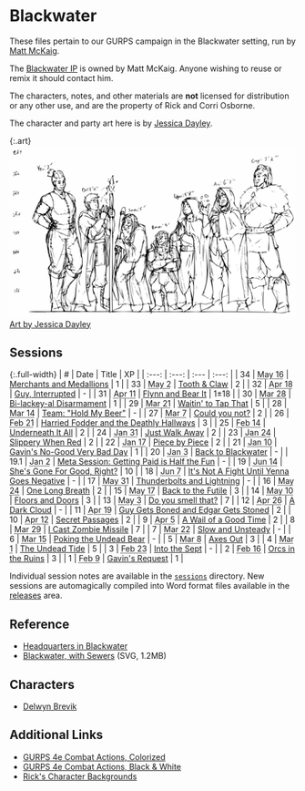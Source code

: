 # Blackwater

These files pertain to our GURPS campaign in the Blackwater setting, run by [Matt McKaig](https://github.com/mlmckaig).

The [Blackwater IP](https://rickosborne.github.io/blackwater/) is owned by Matt McKaig.
Anyone wishing to reuse or remix it should contact him.

The characters, notes, and other materials are **not** licensed for distribution or any other use, and are the property of Rick and Corri Osborne.

The character and party art here is by [Jessica Dayley](https://www.artstation.com/jdayley).

{:.art}
![Party Height Chart](sessions/art/OGPartyHeightChart.svg "Party Height Chart, by Jessica Dayley")
<label><a href="https://www.artstation.com/jdayley">Art by Jessica Dayley</a></label>

## Sessions

{:.full-width}
| # | Date | Title | XP |
| :---: | :---: | :--- | :---: |
| 34 | <abbr title="2021-05-16">May 16</abbr> | [Merchants and Medallions](sessions/2021-05-16-merchants-and-medallions.md) | 1 |
| 33 | <abbr title="2021-05-02">May 2</abbr> | [Tooth & Claw](sessions/2021-05-02-tooth-and-claw.md) | 2 |
| 32 | <abbr title="2021-04-18">Apr 18</abbr> | [Guy, Interrupted](sessions/2021-04-18-guy-interrupted.md) | - |
| 31 | <abbr title="2021-04-11">Apr 11</abbr> | [Flynn and Bear It](sessions/2021-04-11-flynn-and-bear-it.md) | 1±18 |
| 30 | <abbr title="2021-03-28">Mar 28</abbr> | [Bi-lackey-al Disarmament](sessions/2021-03-28-bi-lackey-al-disarmament.md) | 1 |
| 29 | <abbr title="2021-03-21">Mar 21</abbr> | [Waitin' to Tap That](sessions/2021-03-21-waitin-to-tap-that.md) | 5 |
| 28 | <abbr title="2021-03-14">Mar 14</abbr> | [Team: "Hold My Beer"](sessions/2021-03-14-team-hold-my-beer.md) | - |
| 27 | <abbr title="2021-03-07">Mar 7</abbr> | [Could you not?](sessions/2021-03-07-could-you-not.md) | 2 |
| 26 | <abbr title="2021-02-21">Feb 21</abbr> | [Harried Fodder and the Deathly Hallways](sessions/2021-02-21-harried-fodder-and-the-deathly-hallways.md) | 3 |
| 25 | <abbr title="2021-02-14">Feb 14</abbr> | [Underneath It All](sessions/2021-02-14-underneath-it-all.md) | 2 |
| 24 | <abbr title="2021-01-31">Jan 31</abbr> | [Just Walk Away](sessions/2021-01-31-just-walk-away.md) | 2 |
| 23 | <abbr title="2021-01-24">Jan 24</abbr> | [Slippery When Red](sessions/2021-01-24-slippery-when-red.md) | 2 |
| 22 | <abbr title="2021-01-17">Jan 17</abbr> | [Piece by Piece](sessions/2021-01-17-piece-by-piece.md) | 2 |
| 21 | <abbr title="2021-01-10">Jan 10</abbr> | [Gavin's No-Good Very Bad Day](sessions/2021-01-10-gavins-no-good-very-bad-day.md) | 1 |
| 20 | <abbr title="2021-01-03">Jan 3</abbr> | [Back to Blackwater](sessions/2021-01-03-back-to-blackwater.md) | - |
| 19.1 | <abbr title="2021-01-02">Jan 2</abbr> | [Meta Session: Getting Paid is Half the Fun](sessions/2021-01-02-Meta-Session-GM-Notes.md) | - |
| 19 | <abbr title="2020-06-14">Jun 14</abbr> | [She's Gone For Good, Right?](sessions/2020-06-14-shes-gone-for-good-right.md) | 10 |
| 18 | <abbr title="2020-06-07">Jun 7</abbr> | [It's Not A Fight Until Yenna Goes Negative](sessions/2020-06-07-its-not-a-fight-until-yenna-goes-negative.md) | - |
| 17 | <abbr title="2020-05-31">May 31</abbr> | [Thunderbolts and Lightning](sessions/2020-05-31-thunderbolts-and-lightning.md) | - |
| 16 | <abbr title="2020-05-24">May 24</abbr> | [One Long Breath](sessions/2020-05-24-one-long-breath.md) | 2 |
| 15 | <abbr title="2020-05-17">May 17</abbr> | [Back to the Futile](sessions/2020-05-17-back-to-the-futile.md) | 3 |
| 14 | <abbr title="2020-05-10">May 10</abbr> | [Floors and Doors](sessions/2020-05-10-floors-and-doors.md) | 3 |
| 13 | <abbr title="2020-05-03">May 3</abbr> | [Do you smell that?](sessions/2020-05-03-do-you-smell-that.md) | 7 |
| 12 | <abbr title="2020-04-26">Apr 26</abbr> | [A Dark Cloud](sessions/2020-04-26-a-dark-cloud.md) | - |
| 11 | <abbr title="2020-04-19">Apr 19</abbr> | [Guy Gets Boned and Edgar Gets Stoned](sessions/2020-04-19-boned-and-stoned.md) | 2 |
| 10 | <abbr title="2020-04-12">Apr 12</abbr> | [Secret Passages](sessions/2020-04-12-secret-passages.md) | 2 |
| 9 | <abbr title="2020-04-05">Apr 5</abbr> | [A Wail of a Good Time](sessions/2020-04-05-a-wail-of-a-good-time.md) | 2 |
| 8 | <abbr title="2020-03-29">Mar 29</abbr> | [I Cast Zombie Missile](sessions/2020-03-29-i-cast-zombie-missile.md) | 7 |
| 7 | <abbr title="2020-03-22">Mar 22</abbr> | [Slow and Unsteady](sessions/2020-03-22-slow-and-unsteady.md) | - |
| 6 | <abbr title="2020-03-15">Mar 15</abbr> | [Poking the Undead Bear](sessions/2020-03-15-poking-the-undead-bear.md) | - |
| 5 | <abbr title="2020-03-08">Mar 8</abbr> | [Axes Out](sessions/2020-03-08-axes-out.md) | 3 |
| 4 | <abbr title="2020-03-01">Mar 1</abbr> | [The Undead Tide](sessions/2020-03-01-the-undead-tide.md) | 5 |
| 3 | <abbr title="2020-02-23">Feb 23</abbr> | [Into the Sept](sessions/2020-02-23-into-the-sept.md) | - |
| 2 | <abbr title="2020-02-16">Feb 16</abbr> | [Orcs in the Ruins](sessions/2020-02-16-orcs-in-the-ruins.md) | 3 |
| 1 | <abbr title="2020-02-09">Feb 9</abbr> | [Gavin's Request](sessions/2020-02-09-gavins-request-northunder.md) | 1 |

Individual session notes are available in the [`sessions`](sessions) directory.
New sessions are automagically compiled into Word format files available in the [releases](https://github.com/rickosborne/ttrpg/releases) area.

## Reference

* [Headquarters in Blackwater](reference/hq.md)
* [Blackwater, with Sewers](sessions/art/BlackwaterWithSewers.svg) (SVG, 1.2MB)

## Characters

* [Delwyn Brevik](characters/Delwyn-Brevik.md)

## Additional Links

* [GURPS 4e Combat Actions, Colorized](https://docs.google.com/drawings/u/0/d/1pnqf3oE2S04ZFnGJ5rc2d9WqsWGR5MyqlbzSEGotoqg/edit)
* [GURPS 4e Combat Actions, Black & White](https://docs.google.com/drawings/d/1QrNcPHtXO0Q_IlroUOFpOkRMhUKJu6gCc8zfV3TEmsI/edit)
* [Rick's Character Backgrounds](https://docs.google.com/document/d/1OeipBkEh1d2vbf5vHq0K4Q2kqwYF2oFt6QOlik1BAso/edit)

